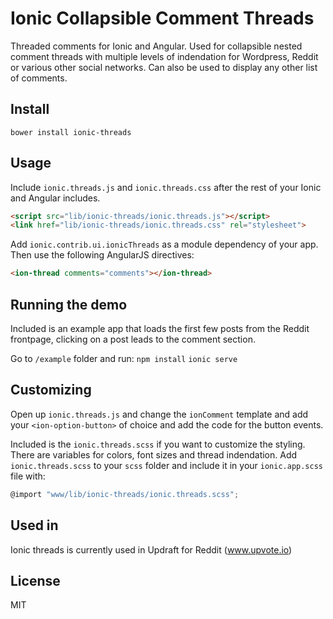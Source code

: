 Ionic Collapsible Comment Threads
===================

Threaded comments for Ionic and Angular. Used for collapsible nested comment threads with multiple levels of indendation for Wordpress, Reddit or various other social networks. Can also be used to display any other list of comments.

## Install

`bower install ionic-threads`

## Usage

Include `ionic.threads.js` and `ionic.threads.css` after the rest of your Ionic and Angular includes.

```html
<script src="lib/ionic-threads/ionic.threads.js"></script>
<link href="lib/ionic-threads/ionic.threads.css" rel="stylesheet">
```

Add `ionic.contrib.ui.ionicThreads` as a module dependency of your app. Then use the following AngularJS directives:

```html
<ion-thread comments="comments"></ion-thread>
```

## Running the demo

Included is an example app that loads the first few posts from the Reddit frontpage, clicking on a post leads to the comment section.

Go to `/example` folder and run:
`npm install`
`ionic serve`

## Customizing

Open up `ionic.threads.js` and change the `ionComment` template and add your `<ion-option-button>` of choice and add the code for the button events.

Included is the `ionic.threads.scss` if you want to customize the styling. There are variables for colors, font sizes and thread indendation. Add `ionic.threads.scss` to your `scss` folder and include it in your `ionic.app.scss` file with:

```javascript
@import "www/lib/ionic-threads/ionic.threads.scss";
```

## Used in

Ionic threads is currently used in Updraft for Reddit (www.upvote.io)

## License

MIT
